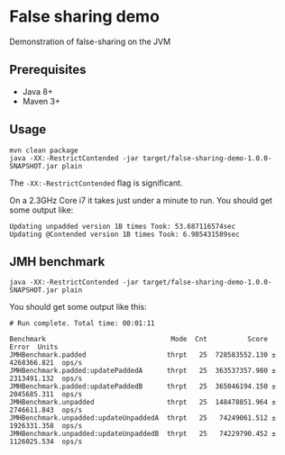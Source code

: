 # False sharing demo
Demonstration of false-sharing on the JVM

## Prerequisites

* Java 8+
* Maven 3+

## Usage

    mvn clean package
    java -XX:-RestrictContended -jar target/false-sharing-demo-1.0.0-SNAPSHOT.jar plain

The `-XX:-RestrictContended` flag is significant.

On a 2.3GHz Core i7 it takes just under a minute to run. You should get some output like:

    Updating unpadded version 1B times Took: 53.687116574sec
    Updating @Contended version 1B times Took: 6.985431589sec

## JMH benchmark

    java -XX:-RestrictContended -jar target/false-sharing-demo-1.0.0-SNAPSHOT.jar plain

You should get some output like this:

    # Run complete. Total time: 00:01:11

    Benchmark                               Mode  Cnt          Score         Error  Units
    JMHBenchmark.padded                    thrpt   25  728583552.130 ± 4268366.821  ops/s
    JMHBenchmark.padded:updatePaddedA      thrpt   25  363537357.980 ± 2313491.132  ops/s
    JMHBenchmark.padded:updatePaddedB      thrpt   25  365046194.150 ± 2045685.311  ops/s
    JMHBenchmark.unpadded                  thrpt   25  148478851.964 ± 2746611.843  ops/s
    JMHBenchmark.unpadded:updateUnpaddedA  thrpt   25   74249061.512 ± 1926331.358  ops/s
    JMHBenchmark.unpadded:updateUnpaddedB  thrpt   25   74229790.452 ± 1126025.534  ops/s
